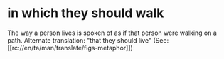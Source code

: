 # in which they should walk

The way a person lives is spoken of as if that person were walking on a path. Alternate translation: "that they should live" (See: [[rc://en/ta/man/translate/figs-metaphor]])

